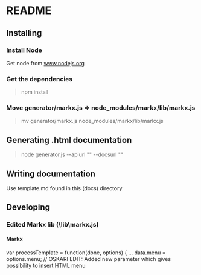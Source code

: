 # README

## Installing

### Install Node

Get node from www.nodejs.org

### Get the dependencies

> npm install

### Move generator/markx.js => node_modules/markx/lib/markx.js

> mv generator/markx.js node_modules/markx/lib/markx.js

## Generating .html documentation

> node generator.js --apiurl "<location>" --docsurl "<location>"

## Writing documentation

Use template.md found in this (docs) directory

## Developing

### Edited Markx lib (\lib\markx.js)

#### Markx

var processTemplate = function(done, options) {
...
    data.menu = options.menu; // OSKARI EDIT: Added new parameter which gives possibility to insert HTML menu
